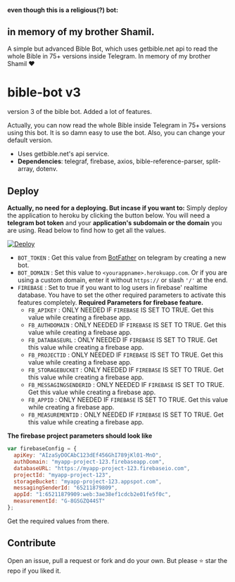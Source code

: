 #### even though this is a religious(?) bot:
## in memory of my brother Shamil.

A simple but advanced Bible Bot, which uses getbible.net api to read the whole Bible in 75+ versions inside Telegram. In memory of my brother Shamil ❤️

# bible-bot v3
version 3 of the bible bot. Added a lot of features.

Actually, you can now read the whole Bible inside Telegram in 75+ versions using this bot. It is so damn easy to use the bot. Also, you can change your default version.
* Uses getbible.net's api service.
* **Dependencies**: telegraf, firebase, axios, bible-reference-parser, split-array, dotenv.

## Deploy
**Actually, no need for a deploying. But incase if you want to:**
Simply deploy the application to heroku by clicking the button below. You will need a **telegram bot token** and your **application's subdomain or the domain** you are using. Read below to find how to get all the values.

[![Deploy](https://www.herokucdn.com/deploy/button.svg)](https://heroku.com/deploy?template=https://github.com/dcdunkan/bible-bot)
* `BOT_TOKEN` : Get this value from [BotFather](https://telegram.me/botfather) on telegram by creating a new bot.
* `BOT_DOMAIN` : Set this value to `<yourappname>.herokuapp.com`. Or if you are using a custom domain, enter it without `https://` or slash `'/'` at the end.
* `FIREBASE` : Set to true if you want to log users in firebase' realtime database. You have to set the other required parameters to activate this features completely.
  **Required Parameters for firebase feature.**
  * `FB_APIKEY` : ONLY NEEDED IF `FIREBASE` IS SET TO TRUE. Get this value while creating a firebase app.
  * `FB_AUTHDOMAIN` : ONLY NEEDED IF `FIREBASE` IS SET TO TRUE. Get this value while creating a firebase app.
  * `FB_DATABASEURL` : ONLY NEEDED IF `FIREBASE` IS SET TO TRUE. Get this value while creating a firebase app.
  * `FB_PROJECTID` : ONLY NEEDED IF `FIREBASE` IS SET TO TRUE. Get this value while creating a firebase app.
  * `FB_STORAGEBUCKET` : ONLY NEEDED IF `FIREBASE` IS SET TO TRUE. Get this value while creating a firebase app.
  * `FB_MESSAGINGSENDERID` : ONLY NEEDED IF `FIREBASE` IS SET TO TRUE. Get this value while creating a firebase app.
  * `FB_APPID` : ONLY NEEDED IF `FIREBASE` IS SET TO TRUE. Get this value while creating a firebase app.
  * `FB_MEASUREMENTID` : ONLY NEEDED IF `FIREBASE` IS SET TO TRUE. Get this value while creating a firebase app.

**The firebase project parameters should look like**
``` javascript
var firebaseConfig = {
  apiKey: "AIzaSyDOCAbC123dEf456GhI789jKl01-MnO",
  authDomain: "myapp-project-123.firebaseapp.com",
  databaseURL: "https://myapp-project-123.firebaseio.com",
  projectId: "myapp-project-123",
  storageBucket: "myapp-project-123.appspot.com",
  messagingSenderId: "65211879809",
  appId: "1:65211879909:web:3ae38ef1cdcb2e01fe5f0c",
  measurementId: "G-8GSGZQ44ST"
};
```
Get the required values from there.

## Contribute
Open an issue, pull a request or fork and do your own. But please ⭐ star the repo if you liked it.
